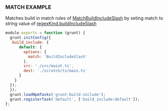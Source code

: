 ### MATCH EXAMPLE

Matches build in match rules of [MatchBuildIncludeSlash](/classes/matchoptions.matchbuildincludeslash.html)
by seting match to string value of [regexKind.buildIncludeSlash](/enums/enums.regexkind.html#buildincludeslash)

```js
module.exports = function (grunt) {
  grunt.initConfig({
   build_include: {
      default: {
        options: {
          match: 'BuildIncludeSlash'
        },
        src: './src/maint.ts',
        dest: './scratch/ts/main.ts'
      }
    }
  });
  });
  grunt.loadNpmTasks('grunt-build-include');
  grunt.registerTask('default', ['build_include:default']);
};
```